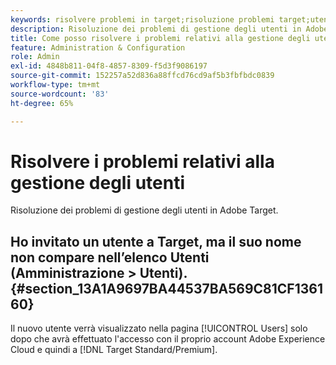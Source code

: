 ```yaml
---
keywords: risolvere problemi in target;risoluzione problemi target;utenti;gestione utenti
description: Risoluzione dei problemi di gestione degli utenti in Adobe Target.
title: Come posso risolvere i problemi relativi alla gestione degli utenti?
feature: Administration & Configuration
role: Admin
exl-id: 4848b811-04f8-4857-8309-f5d3f9086197
source-git-commit: 152257a52d836a88ffcd76cd9af5b3fbfbdc0839
workflow-type: tm+mt
source-wordcount: '83'
ht-degree: 65%

---
```


# Risolvere i problemi relativi alla gestione degli utenti

Risoluzione dei problemi di gestione degli utenti in Adobe Target.

## Ho invitato un utente a Target, ma il suo nome non compare nellʼelenco Utenti (Amministrazione > Utenti). {#section_13A1A9697BA44537BA569C81CF136160}

Il nuovo utente verrà visualizzato nella pagina [!UICONTROL Users] solo dopo che avrà effettuato l&#39;accesso con il proprio account Adobe Experience Cloud e quindi a [!DNL Target Standard/Premium].
